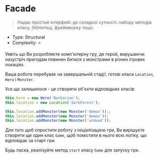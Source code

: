 # Facade

> Надає простий інтерфейс до складної сутності: набору методів
> класу, бібліотеці, фреймворку тощо.

- Type: Structural
- Complexity: ⭐

Уявіть що Ви розробляєте комп'ютерну гру, де герой, вирушаючи
назустріч пригодам повинен битися з монстрами в різних ігрових
локаціях.

Ваша робота перебуває на завершальній стадії, готові класи `Location`,
`Hero` і `Monster`.

Усе що залишилося - це створити об'єкти відповідних класів:

```js
this.hero = new Hero('Barbarian');
this.location = new Location('darkForest');

this.location.addMonster(new Monster('demon'));;
this.location.addMonster(new Monster('demon'));
this.location.addMonster(new Monster('undead'));
```

Для того щоб спростити роботу з ініціалізацією гри, Ви вирішуєте створити
ще один клас `Game`, щоб помістити в нього всю логіку, що відповідає за
старт гри.

Будь ласка, реалізуйте метод `start` класу `Game` для запуску гри.
